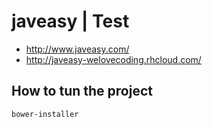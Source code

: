# javeasy | Test

- http://www.javeasy.com/
- http://javeasy-welovecoding.rhcloud.com/

## How to tun the project

```bash
bower-installer
```